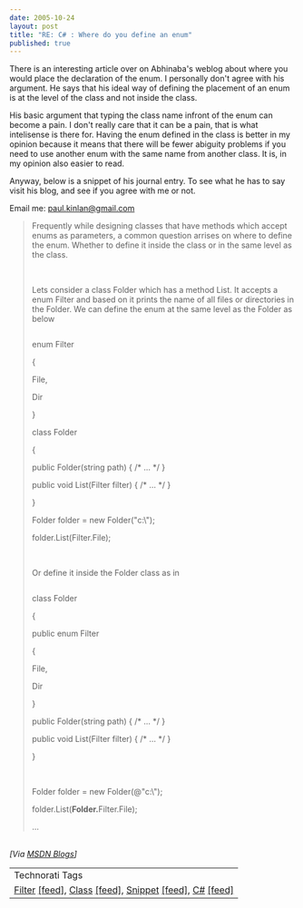 ```yaml
---
date: 2005-10-24
layout: post
title: "RE: C# : Where do you define an enum"
published: true
---
```

There is an interesting article over on Abhinaba's weblog about where you would place the declaration of the enum.  I personally don't agree with his argument.  He says that his ideal way of defining the placement of an enum is at the level of the class and not inside the class.<p />His basic argument that typing the class name infront of the enum can become a pain.  I don't really care that it can be a pain, that is what intelisense is there for.  Having the enum defined in the class is better in my opinion because it means that there will be fewer abiguity problems if you need to use another enum with the same name from another class.  It is, in my opinion also easier to read.<p />Anyway, below is a snippet of his journal entry.   To see what he has to say visit his blog, and see if you agree with me or not.<p />Email me: <a href="mailto:%20paul.kinlan@gmail.com">paul.kinlan@gmail.com</a><p /><blockquote>
<p>Frequently while designing classes that have methods which accept enums as parameters, a common question arrises on where to define the enum. Whether to define it inside the class or in the same level as the class. </p>
<br /><p>Lets consider a class Folder which has a method List. It accepts a enum Filter and based on it prints the name of all files or directories in the Folder. We can define the enum at the same level as the Folder as below</p>
<div class="CodeRay">
  <div class="code"><pre></pre></div>
</div>

<p>enum Filter</p>
<p>{</p>
<p>    File,</p>
<p>    Dir</p>
<p>}</p>
<p>class Folder</p>
<p>{</p>
<p>    public Folder(string path) { /* ... */ }</p>
<p>    public void List(Filter filter) { /* ... */ }</p>
<p>}</p>
<p>Folder folder = new Folder("c:\");</p>
<p>folder.List(Filter.File);</p>
<br /><p>Or define it inside the Folder class as in</p>
<div class="CodeRay">
  <div class="code"><pre></pre></div>
</div>

<p>class Folder</p>
<p>{</p>
<p>    public enum Filter</p>
<p>    {</p>
<p>        File,</p>
<p>        Dir</p>
<p>    }</p>
<p>    public Folder(string path) { /* ... */ }</p>
<p>    public void List(Filter filter) { /* ... */ }</p>
<p>}</p>
<p> </p>
<p>Folder folder = new Folder(@"c:\");</p>
<p>folder.List(<strong>Folder.</strong>Filter.File);</p>
<p>...</p>
</blockquote><br /><i>[Via <a href="http://blogs.msdn.com/abhinaba/archive/2005/10/24/484120.aspx">MSDN Blogs</a>]</i><p /><table class="TechnoratiHead TagHeader">
<tr><td>Technorati Tags</td></tr>
<tr class="Technorati"><td>
<a href="http://www.technorati.com/tag/Filter" class="Tag" rel="tag">Filter</a> <a href="http://feeds.technorati.com/feed/posts/tag/Filter" class="Tag">[feed]</a>, <a href="http://www.technorati.com/tag/Class" class="Tag" rel="tag">Class</a> <a href="http://feeds.technorati.com/feed/posts/tag/Class" class="Tag">[feed]</a>, <a href="http://www.technorati.com/tag/Snippet" class="Tag" rel="tag">Snippet</a> <a href="http://feeds.technorati.com/feed/posts/tag/Snippet" class="Tag">[feed]</a>, <a href="http://www.technorati.com/tag/C#" class="Tag" rel="tag">C#</a> <a href="http://feeds.technorati.com/feed/posts/tag/C#" class="Tag">[feed]</a>
</td></tr>
</table><div class="blogger-post-footer"><img class="posterous_download_image" src="https://blogger.googleusercontent.com/tracker/8109338-113017879645349247?l=www.kinlan.co.uk%2Findex.html" height="1" alt="" width="1" /></div>

